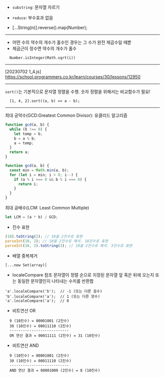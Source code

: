 - `substring`: 문자열 자르기

- `reduce`: 부수효과 없음

- [...String(n)].reverse().map(Number);

---

- 어떤 수의 약수의 개수가 홀수인 경우는 그 수가 완전 제곱수일 때뿐
- 제곱근이 정수면 약수의 개수가 홀수

```
  Number.isInteger(Math.sqrt(i))
```

---

[20230702 1_4.js] https://school.programmers.co.kr/learn/courses/30/lessons/12950

---

`sort()`는 기본적으로 문자열 정렬을 수행.
숫자 정렬을 위해서는 비교함수가 필요!

```
  [1, 4, 2].sort((a, b) => a - b);
```

---

최대 공약수(GCD:Greatest Common Divisor): 유클리드 알고리즘

```js
function gcd(a, b) {
  while (b !== 0) {
    let temp = b;
    b = a % b;
    a = temp;
  }
  return a;
}
```

```js
function gcd(a, b) {
  const min = Math.min(a, b);
  for (let i = min; i > 0; i--) {
    if (a % i === 0 && b % i === 0) {
      return i;
    }
  }
}
```

최대 공배수(LCM: Least Common Multiple)

```js
let LCM = (a * b) / GCD;
```

- 진수 표현

```js
(10).toString(2); // 10을 2진수로 표현
parseInt(10, 2); // 10을 2진수로 해석. 10진수로 표현
parseInt(10, 2).toString(3); // 10을 2진수로 해석. 3진수로 표현
```

- 배열 중복제거

```
[...new Set(array)]
```

- localeCompare
  참조 문자열이 정렬 순으로 지정된 문자열 앞 혹은 뒤에 오는지 또는 동일한 문자열인지 나타내는 수치를 반환합

```
'a'.localeCompare('b');  // -1 (또는 다른 음수)
'b'.localeCompare('a');  // 1 (또는 다른 양수)
'a'.localeCompare('a');  // 0
```

- 비트연산 OR

```
  9 (10진수) = 00001001 (2진수)
  30 (10진수) = 00011110 (2진수)
  ---------------------------
  OR 연산 결과 = 00011111 (2진수) = 31 (10진수)
```

- 비트연산 AND

```
  9 (10진수) = 00001001 (2진수)
  30 (10진수) = 00011110 (2진수)
  ---------------------------
  AND 연산 결과 = 00001000 (2진수) = 8 (10진수)
```
